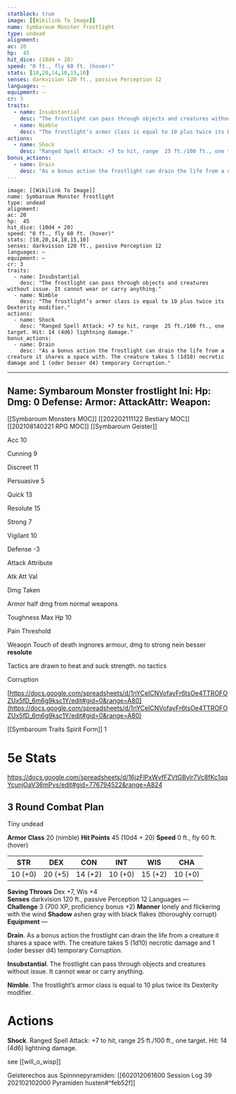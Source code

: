 ```yaml
---
statblock: true
image: [[Wikilink To Image]]
name: Symbaroum Monster frostlight
type: undead
alignment:
ac: 20
hp:  45
hit_dice: (10d4 + 20)
speed: "0 ft., fly 60 ft. (hover)"
stats: [10,20,14,10,15,10]
senses: darkvision 120 ft., passive Perception 12
languages: —
equipment: —
cr: 3
traits:
  - name: Insubstantial
    desc: "The frostlight can pass through objects and creatures without issue. It cannot wear or carry anything."
  - name: Nimble
    desc: "The frostlight’s armor class is equal to 10 plus twice its Dexterity modifier."
actions:
  - name: Shock
    desc: "Ranged Spell Attack: +7 to hit, range  25 ft./100 ft., one target. Hit: 14 (4d6) lightning damage."
bonus_actions:
  - name: Drain
    desc: "As a bonus action the frostlight can drain the life from a creature it shares a space with. The creature takes 5 (1d10) necrotic damage and 1 (oder besser d4) temporary Corruption."
---
```


```statblock
image: [[Wikilink To Image]]
name: Symbaroum Monster frostlight
type: undead
alignment:
ac: 20
hp:  45
hit_dice: (10d4 + 20)
speed: "0 ft., fly 60 ft. (hover)"
stats: [10,20,14,10,15,10]
senses: darkvision 120 ft., passive Perception 12
languages: —
equipment: —
cr: 3
traits:
  - name: Insubstantial
    desc: "The frostlight can pass through objects and creatures without issue. It cannot wear or carry anything."
  - name: Nimble
    desc: "The frostlight’s armor class is equal to 10 plus twice its Dexterity modifier."
actions:
  - name: Shock
    desc: "Ranged Spell Attack: +7 to hit, range  25 ft./100 ft., one target. Hit: 14 (4d6) lightning damage."
bonus_actions:
  - name: Drain
    desc: "As a bonus action the frostlight can drain the life from a creature it shares a space with. The creature takes 5 (1d10) necrotic damage and 1 (oder besser d4) temporary Corruption."
```
---
Name: Symbaroum Monster frostlight
Ini: 
Hp: 
Dmg: 0
Defense: 
Armor: 
AttackAttr: 
Weapon: 
---
[[Symbaroum Monsters MOC]]
[[202202111122 Bestiary MOC]]
[[202108140221 RPG MOC]]
[[Symbaroum Geister]]

Acc 10

Cunning 9

Discreet 11

Persuasive 5

Quick 13

Resolute 15

Strong 7

Vigilant 10

Defense -3

Attack Attribute

Atk Att Val

Dmg Taken

Armor half dmg from normal weapons

Toughness Max Hp 10

Pain Threshold

Weaopn Touch of death ingnores armour, dmg to strong nein besser **resolute**

Tactics are drawn to heat and suck strength. no tactics

Corruption

[https://docs.google.com/spreadsheets/d/1nYCeICNVofayFr6tsOe4TTROFOZUx5fD_6m6g9ksc1Y/edit#gid=0&range=A80](https://docs.google.com/spreadsheets/d/1nYCeICNVofayFr6tsOe4TTROFOZUx5fD_6m6g9ksc1Y/edit#gid=0&range=A80)

[[Symbaroum Traits Spirit Form]] 1

# 5e Stats 
https://docs.google.com/spreadsheets/d/16jzFlPxWvfFZVtGBylr7Vc8fKc1qqYcunjOaV36mPys/edit#gid=776794522&range=A824
## 3 Round Combat Plan
 
 

Tiny undead
 

**Armor Class** 20 (nimble) 
**Hit Points** 45 (10d4 + 20) 
**Speed** 0 ft., fly 60 ft. (hover)

 

| STR     | DEX     | CON     | INT     | WIS     | CHA     |
| ------- | ------- | ------- | ------- | ------- | ------- |
| 10 (+0) | 20 (+5) | 14 (+2) | 10 (+0) | 15 (+2) | 10 (+0) |


 

**Saving Throws** Dex +7, Wis +4  
**Senses** darkvision 120 ft., passive Perception 12 Languages —  
**Challenge** 3 (700 XP, proficiency bonus +2) 
**Manner** lonely and flickering with the wind 
**Shadow** ashen gray with black flakes (thoroughly corrupt)
**Equipment** —

 
**Drain**. As a bonus action the frostlight can drain the life from a creature it shares a space with. The creature takes 5 (1d10) necrotic damage and 1 (oder besser d4) temporary Corruption.

**Insubstantial**. The frostlight can pass through objects and creatures without issue. It cannot wear or carry anything.

**Nimble**. The frostlight’s armor class is equal to 10 plus twice its Dexterity modifier.

# Actions

**Shock**. Ranged Spell Attack: +7 to hit, range  25 ft./100 ft., one target. Hit: 14 (4d6) lightning damage.

see [[will_o_wisp]]

Geisterechos aus Spinnnepyramiden:
[[602012061600 Session Log 39 202102102000 Pyramiden husten#^feb52f]]

